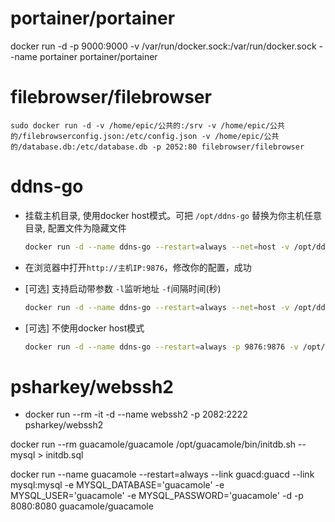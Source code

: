 # portainer/portainer

docker run -d -p 9000:9000 -v /var/run/docker.sock:/var/run/docker.sock --name portainer portainer/portainer





# filebrowser/filebrowser

```
sudo docker run -d -v /home/epic/公共的:/srv -v /home/epic/公共的/filebrowserconfig.json:/etc/config.json -v /home/epic/公共的/database.db:/etc/database.db -p 2052:80 filebrowser/filebrowser
```





# ddns-go

- 挂载主机目录, 使用docker host模式。可把 `/opt/ddns-go` 替换为你主机任意目录, 配置文件为隐藏文件

  ```bash
  docker run -d --name ddns-go --restart=always --net=host -v /opt/ddns-go:/root jeessy/ddns-go
  ```

- 在浏览器中打开`http://主机IP:9876`，修改你的配置，成功

- [可选] 支持启动带参数 `-l`监听地址 `-f`间隔时间(秒)

  ```bash
  docker run -d --name ddns-go --restart=always --net=host -v /opt/ddns-go:/root jeessy/ddns-go -l :9877 -f 600
  ```

- [可选] 不使用docker host模式

  ```bash
  docker run -d --name ddns-go --restart=always -p 9876:9876 -v /opt/ddns-go:/root jeessy/ddns-go
  ```





# psharkey/webssh2

- docker run --rm -it -d --name webssh2 -p 2082:2222 psharkey/webssh2









docker run --rm guacamole/guacamole /opt/guacamole/bin/initdb.sh --mysql > initdb.sql



docker run --name guacamole --restart=always  --link guacd:guacd --link mysql:mysql -e MYSQL_DATABASE='guacamole' -e MYSQL_USER='guacamole' -e MYSQL_PASSWORD='guacamole' -d -p 8080:8080 guacamole/guacamole
